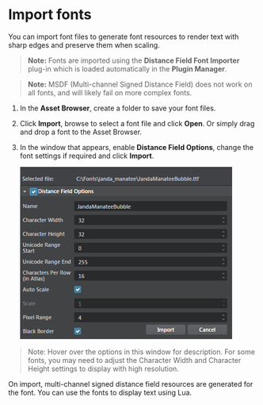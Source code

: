 # Import fonts

You can import font files to generate font resources to render text with sharp edges and preserve them when scaling.

>**Note:** Fonts are imported using the **Distance Field Font Importer** plug-in which is loaded automatically in the **Plugin Manager**.

>**Note:** MSDF (Multi-channel Signed Distance Field) does not work on all fonts, and will likely fail on more complex fonts.

1. In the **Asset Browser**, create a folder to save your font files.
2.	Click **Import**, browse to select a font file and click **Open**. Or simply drag and drop a font to the Asset Browser.
3.	In the window that appears, enable **Distance Field Options**, change the font settings if required and click **Import**.

    ![](../images/import_font.png)

  >Note: Hover over the options in this window for description. For some fonts, you may need to adjust the Character Width and Character Height settings to display with high resolution.

 On import, multi-channel signed distance field resources are generated for the font. You can use the fonts to display text using Lua.
